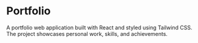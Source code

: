 # Portfolio

A portfolio web application built with React and styled using Tailwind CSS. The project showcases personal work, skills, and achievements.